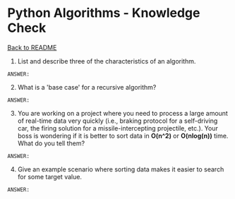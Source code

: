 # Python Algorithms - Knowledge Check

[Back to README](README.md)

1. List and describe three of the characteristics of an algorithm.
```
ANSWER:

```

2. What is a 'base case' for a recursive algorithm?
```
ANSWER:

```

3. You are working on a project where you need to process a large amount of real-time data very quickly (i.e., braking protocol for a self-driving car, the firing solution for a missile-intercepting projectile, etc.). Your boss is wondering if it is better to sort data in **O(n^2)** or **O(nlog(n))** time. What do you tell them?
```
ANSWER:

```

4. Give an example scenario where sorting data makes it easier to search for some target value.
```
ANSWER:

```